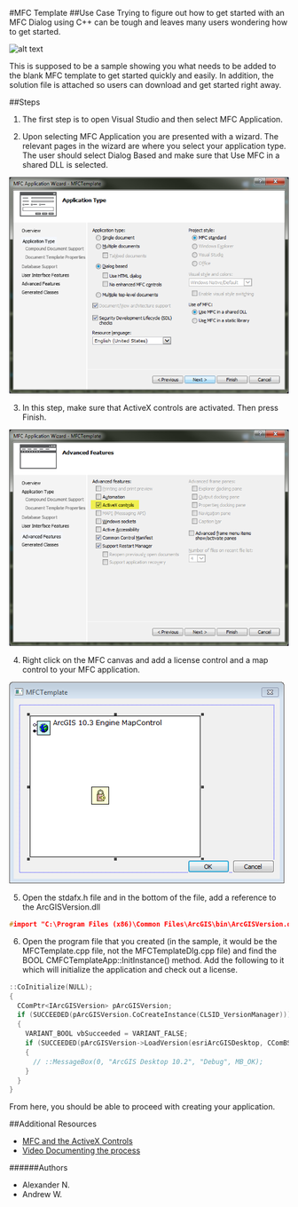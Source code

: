 #MFC Template
##Use Case
Trying to figure out how to get started with an MFC Dialog using C++ can be tough and leaves many users wondering how to get started.

![alt text](http://i.giphy.com/wSCAy1zJbcUG4.gif "Confusion GIF")


This is supposed to be a sample showing you what needs to be added to the blank MFC template to get started quickly and easily.  In addition, the solution file is attached so users can download and get started right away.

##Steps
1) The first step is to open Visual Studio and then select MFC Application.

2) Upon selecting MFC Application you are presented with a wizard.  The relevant pages in the wizard are where you select your application type.  The user should select Dialog Based and make sure that Use MFC in a shared DLL is selected.

![alt text](../../repository-images/application-type-mfc.png "Application Type")

3) In this step, make sure that ActiveX controls are activated.  Then press Finish.

![alt text](../../repository-images/application-type-activex.png "Select ActiveX")


4)  Right click on the MFC canvas and add a license control and a map control to your MFC application.

![alt text](../../repository-images/mxcontrol-and-licensectrl.png "Add License Control and Map Control")

5)  Open the stdafx.h file and in the bottom of the file, add a reference to the ArcGISVersion.dll
```cpp
#import "C:\Program Files (x86)\Common Files\ArcGIS\bin\ArcGISVersion.dll" raw_interfaces_only, raw_native_types, no_namespace, named_guids, rename("esriProductCode", "esriVersionProductCode")
```

6)  Open the program file that you created (in the sample, it would be the MFCTemplate.cpp file, not the MFCTemplateDlg.cpp file) and find the BOOL CMFCTemplateApp::InitInstance() method.  Add the following to it which will initialize the application and check out a license.
```cpp
::CoInitialize(NULL);
{
  CComPtr<IArcGISVersion> pArcGISVersion;
  if (SUCCEEDED(pArcGISVersion.CoCreateInstance(CLSID_VersionManager)))
  {
    VARIANT_BOOL vbSucceeded = VARIANT_FALSE;
    if (SUCCEEDED(pArcGISVersion->LoadVersion(esriArcGISDesktop, CComBSTR("10.3"), &vbSucceeded)) && (vbSucceeded == VARIANT_TRUE))
    {
      // ::MessageBox(0, "ArcGIS Desktop 10.2", "Debug", MB_OK);  
    }
  }
}
```

From here, you should be able to proceed with creating your application.

##Additional Resources
* [MFC and the ActiveX Controls](http://resources.arcgis.com/en/help/arcobjects-net/conceptualhelp/index.html#/MFC_and_the_ActiveX_Controls/000100000nn9000000/)
* [Video Documenting the process](http://screencast.com/t/eeD5HwvjsVu)

######Authors
* Alexander N.
* Andrew W.

